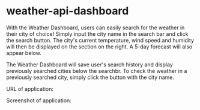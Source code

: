 # weather-api-dashboard

With the Weather Dashboard, users can easily search for the weather in their city of choice! Simply input the city name in the search bar and click the search button. The city's current temperature, wind speed and humidity will then be displayed on the section on the right. A 5-day forecast will also appear below. 

The Weather Dashboard will save user's search history and display previously searched cities below the searchbr. To check the weather in a previously searched city, simply click the button with the city name. 

URL of application:

Screenshot of application:


